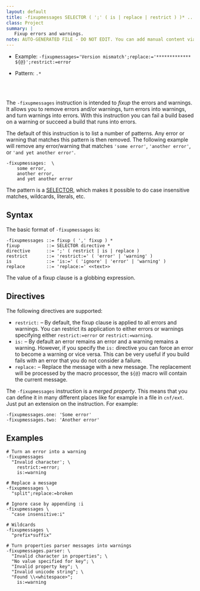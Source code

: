 ```yaml
---
layout: default
title: -fixupmessages SELECTOR ( ';' ( is | replace | restrict ) )* ...
class: Project
summary: |
   Fixup errors and warnings.
note: AUTO-GENERATED FILE - DO NOT EDIT. You can add manual content via same filename in ext folder. 
---
```


- Example: `-fixupmessages='Version mismatch';replace:='************* ${@}';restrict:=error`

- Pattern: `.*`

<!-- Manual content from: ext/fixupmessages.md --><br /><br />

The `-fixupmessages` instruction is intended to _fixup_ the errors and warnings. It allows you to remove errors and/or warnings, turn errors into warnings, and turn warnings into errors. With this instruction you can fail a build based on a warning or succeed a build that runs into errors.

The default of this instruction is to list a number of patterns. Any error or warning that matches this pattern is then removed. The following example will remove any  error/warning that matches `'some error'`, `'another error'`, or `'and yet another error'`.

	-fixupmessages:  \
		some error, 
		another error, 
		and yet another error

The pattern is a [SELECTOR][1], which makes it possible to do case insensitive matches, wildcards, literals, etc.

## Syntax

The basic format of `-fixupmessages` is:

	-fixupmessages ::= fixup ( ',' fixup ) *
	fixup          ::= SELECTOR directive *
	directive      ::= ';' ( restrict | is | replace )
	restrict       ::= 'restrict:=' ( 'error' | 'warning' )
	is             ::= 'is:=' ( 'ignore' | 'error' | 'warning' )
	replace        ::= 'replace:=' <<text>> 


The value of a fixup clause is a globbing expression.

## Directives

The following directives are supported:

* `restrict:` – By default, the fixup clause is applied to all errors and warnings. You can restrict its application to either errors or warnings specifying either `restrict:=error` or `restrict:=warning`.
* `is:` – By default an error remains an error and a warning remains a warning. However, if you specify the `is:` directive you can force an error to become a warning or vice versa. This can be very useful if you build fails with an error that you do not consider a failure.
* `replace:` – Replace the message with a new message. The replacement will be processed by the macro processor, the `${@}` macro will contain the current message.

The `-fixupmessages` instruction is a _merged property_. This means that you can define it in many different places like for example in a file in `cnf/ext`. Just put an extension on the instruction. For example:

	-fixupmessages.one: 'Some error'
	-fixupmessages.two: 'Another error'

## Examples

	# Turn an error into a warning
	-fixupmessages
	  "Invalid character'; \
	    restrict:=error;
	    is:=warning
  
	# Replace a message
	-fixupmessages \
	  "split";replace:=broken
	  
	# Ignore case by appending :i
	-fixupmessages \
	  "case insensitive:i"
	
	# Wildcards
	-fixupmessages \
	  "prefix*suffix"

	# Turn properties parser messages into warnings
	-fixupmessages.parser: \
	  "Invalid character in properties"; \
	  "No value specified for key"; \
	  "Invalid property key"; \
	  "Invalid unicode string"; \
	  "Found \\<whitespace>";
	    is:=warning
	    
[1]: /chapters/820-instructions.html#selector
